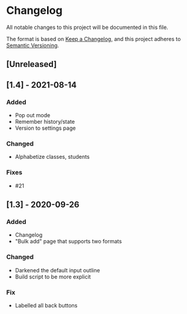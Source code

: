 # Changelog
All notable changes to this project will be documented in this file.

The format is based on [Keep a Changelog](https://keepachangelog.com/en/1.0.0/),
and this project adheres to [Semantic Versioning](https://semver.org/spec/v2.0.0.html).

## [Unreleased]

## [1.4] - 2021-08-14

### Added

- Pop out mode
- Remember history/state
- Version to settings page

### Changed

- Alphabetize classes, students

### Fixes

- #21

## [1.3] - 2020-09-26

### Added

- Changelog
- "Bulk add" page that supports two formats

### Changed

- Darkened the default input outline
- Build script to be more explicit

### Fix

- Labelled all back buttons